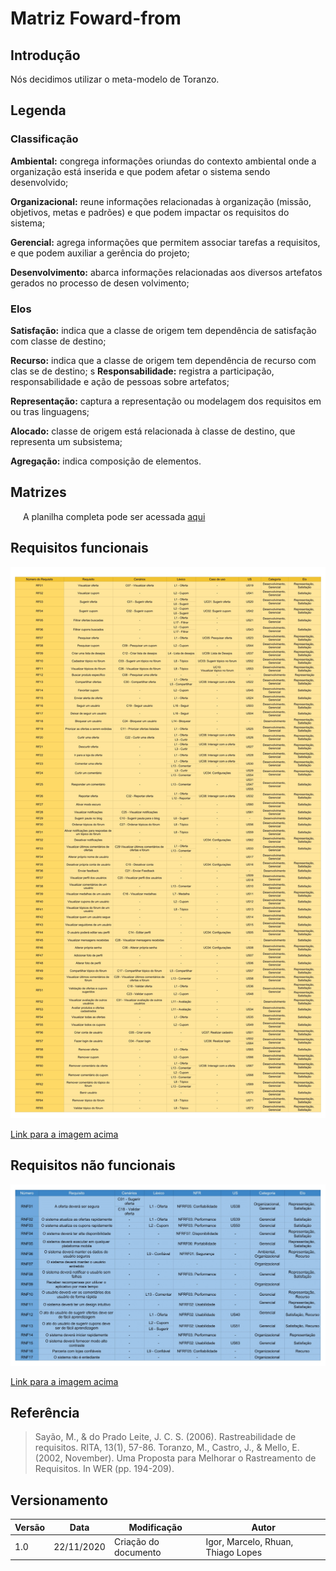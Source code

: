 # Matriz Foward-from

## Introdução

<p>Nós decidimos utilizar o meta-modelo de Toranzo.</p>

## Legenda

### Classificação

**Ambiental:** congrega informações oriundas do contexto ambiental onde a organização está inserida e que podem afetar o sistema sendo desenvolvido;

**Organizacional:** reune informações relacionadas à organização (missão, objetivos, metas e padrões) e que podem impactar os requisitos do sistema;

**Gerencial:** agrega informações que permitem associar tarefas a requisitos, e que podem auxiliar a gerência do projeto;

**Desenvolvimento:** abarca informações relacionadas aos diversos artefatos gerados no processo de desen volvimento;

### Elos

**Satisfação:** indica que a classe de origem tem dependência de satisfação com classe de destino;

**Recurso:** indica que a classe de origem tem dependência de recurso com clas se de destino;
s
**Responsabilidade:** registra a participação, responsabilidade e ação de pessoas sobre artefatos;

**Representação:** captura a representação ou modelagem dos requisitos em ou tras linguagens;

**Alocado:** classe de origem está relacionada à classe de destino, que representa um subsistema;

**Agregação:** indica composição de elementos.

## Matrizes

<p style="text-indent: 20px; text-align: justify">
A planilha completa pode ser acessada 
<a href="https://docs.google.com/spreadsheets/d/1o2WvzhIo65H796_G4KhsNTbO-_k17VZTx4fiC7GU7Dw/edit?usp=sharing" target="_blank">aqui</a>
</p>

## Requisitos funcionais

![Matriz requisitos funcionais](../assets/Matriz_Forward_From/Matriz_Forward-From_F.jpg)

<a href="https://drive.google.com/file/d/1Zwr_1wY0tHGqLvjlvcU7nNsBCbfaPPyL/view?usp=sharing" target="_blank">Link para a imagem acima</a>

## Requisitos não funcionais

![Matriz requisitos não funcionais](../assets/Matriz_Forward_From/Matriz_Forward-From_NF.jpg)

<a href="https://drive.google.com/file/d/1qTjbc59aX-YJFh2m2g0u2wMUtMsLabLq/view?usp=sharing" target="_blank">Link para a imagem acima</a>

## Referência

>Sayão, M., & do Prado Leite, J. C. S. (2006). Rastreabilidade de requisitos. RITA, 13(1), 57-86.
>Toranzo, M., Castro, J., & Mello, E. (2002, November). Uma Proposta para Melhorar o Rastreamento de Requisitos. In WER (pp. 194-209).

## Versionamento

| Versão | Data | Modificação | Autor |
|--|--|--|--|
| 1.0 | 22/11/2020 | Criação do documento | Igor, Marcelo, Rhuan, Thiago Lopes |

